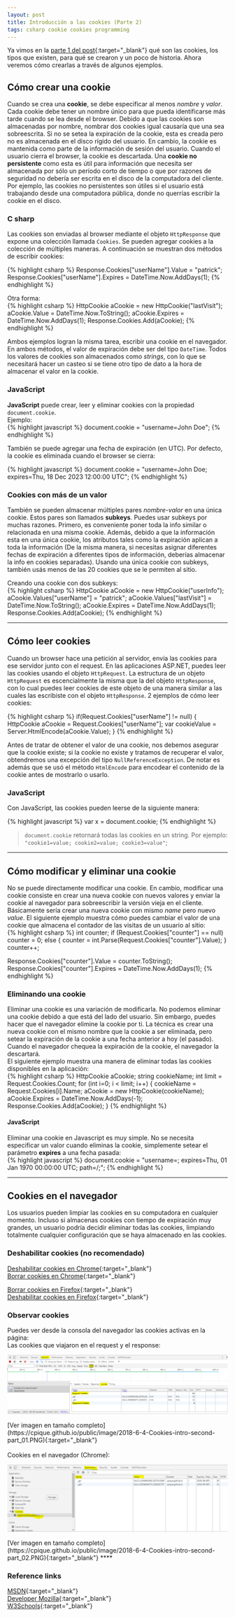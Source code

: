 ```yaml
---
layout: post
title: Introducción a las cookies (Parte 2)
tags: csharp cookie cookies programming
---
```


Ya vimos en la [parte 1 del post](https://cpique.github.io/2018/06/02/Cookies-intro-first-part/){:target="_blank"} qué son las cookies, los tipos que existen, para qué se crearon y un poco de historia. Ahora veremos cómo crearlas a través de algunos ejemplos.

## Cómo crear una cookie
Cuando se crea una __cookie__, se debe especificar al menos _nombre_ y _valor_. Cada cookie debe tener un nombre único para que pueda identificarse más tarde cuando se lea desde el browser.   Debido a que las cookies son almacenadas por nombre, nombrar dos cookies igual causaría que una sea sobreescrita.
Si no se setea la expiración de la cookie, esta es creada pero no es almacenada en el disco rígido del usuario. En cambio, la cookie es mantenida como parte de la información de sesión del usuario. Cuando el usuario cierra el browser, la cookie es descartada. Una __cookie no persistente__ como esta es útil para información que necesita ser almacenada por sólo un período corto de tiempo o que por razones de seguridad no debería ser escrita en el disco de la computadora del cliente. Por ejemplo, las cookies no persistentes son útiles si el usuario está trabajando desde una computadora pública, donde no querrías escribir la cookie en el disco.

### C sharp
Las cookies son enviadas al browser mediante el objeto `HttpResponse` que expone una colección llamada `Cookies`. Se pueden agregar cookies a la colección de múltiples maneras. A continuación se muestran dos métodos de escribir cookies:

{% highlight csharp %}
Response.Cookies["userName"].Value = "patrick";
Response.Cookies["userName"].Expires = DateTime.Now.AddDays(1);
{% endhighlight %}

Otra forma:  
{% highlight csharp %}
HttpCookie aCookie = new HttpCookie("lastVisit");
aCookie.Value = DateTime.Now.ToString();
aCookie.Expires = DateTime.Now.AddDays(1);
Response.Cookies.Add(aCookie);
{% endhighlight %}

Ambos ejemplos logran la misma tarea, escribir una cookie en el navegador. En ambos métodos, el valor de expiración debe ser del tipo `DateTime`. Todos los valores de cookies son almacenados como _strings_, con lo que se necesitará hacer un casteo si se tiene otro tipo de dato a la hora de almacenar el valor en la cookie.

### JavaScript
__JavaScript__ puede crear, leer y eliminar cookies con la propiedad `document.cookie`.  
Ejemplo:  
{% highlight javascript %}
document.cookie = "username=John Doe";
{% endhighlight %}

También se puede agregar una fecha de expiración (en UTC). Por defecto, la cookie es eliminada cuando el browser se cierra:  

{% highlight javascript %}
document.cookie = "username=John Doe; expires=Thu, 18 Dec 2023 12:00:00 UTC";
{% endhighlight %}


### Cookies con más de un valor
También se pueden almacenar múltiples pares _nombre-valor_ en una única cookie. Estos pares son llamados __subkeys__. Puedes usar subkeys por muchas razones. Primero, es conveniente poner toda la info similar o relacionada en una misma cookie. Además, debido a que la información esta en una única cookie, los atributos tales como la expiración aplican a toda la información (De la misma manera, si necesitas asignar diferentes fechas de expiración a diferentes tipos de información, deberías almacenar la info en cookies separadas). Usando una única cookie con subkeys, también usás menos de las 20 cookies que se le permiten al sitio.

Creando una cookie con dos subkeys:      
{% highlight csharp %}
HttpCookie aCookie = new HttpCookie("userInfo");
aCookie.Values["userName"] = "patrick";
aCookie.Values["lastVisit"] = DateTime.Now.ToString();
aCookie.Expires = DateTime.Now.AddDays(1);
Response.Cookies.Add(aCookie);
{% endhighlight %}


****

## Cómo leer cookies

Cuando un browser hace una petición al servidor, envía las cookies para ese servidor junto con el request. En las aplicaciones ASP.NET, puedes leer las cookies usando el objeto `HttpRequest`. La estructura de un objeto `HttpRequest` es escencialmente la misma que la del objeto `HttpResponse`, con lo cual puedes leer cookies de este objeto de una manera similar a las cuales las escribiste con el objeto `HttpResponse`. 2 ejemplos de cómo leer cookies:  

{% highlight csharp %}
if(Request.Cookies["userName"] != null)
{
    HttpCookie aCookie = Request.Cookies["userName"];
    var cookieValue = Server.HtmlEncode(aCookie.Value);
}
{% endhighlight %}

Antes de tratar de obtener el valor de una cookie, nos debemos asegurar que la cookie existe; si la cookie no existe y tratamos de recuperar el valor, obtendremos una excepción del tipo `NullReferenceException`. De notar es además que se usó el método `HtmlEncode` para encodear el contenido de la cookie antes de mostrarlo o usarlo.  

### JavaScript
Con JavaScript, las cookies pueden leerse de la siguiente manera:  

{% highlight javascript %}
var x = document.cookie;
{% endhighlight %}

> `document.cookie` retornará todas las cookies en un string. Por ejemplo: `"cookie1=value; cookie2=value; cookie3=value"`;

****

## Cómo modificar y eliminar una cookie
No se puede directamente modificar una cookie. En cambio, modificar una cookie consiste en crear una nueva cookie con nuevos valores y enviar la cookie al navegador para sobreescribir la versión vieja en el cliente. Básicamente sería crear una nueva cookie con mismo _name_ pero nuevo _value_.  El siguiente ejemplo muestra cómo puedes cambiar el valor de una cookie que almacena el contador de las visitas de un usuario al sitio:  
{% highlight csharp %}
int counter;
if (Request.Cookies["counter"] == null)
    counter = 0;
else
{
    counter = int.Parse(Request.Cookies["counter"].Value);
}
counter++;

Response.Cookies["counter"].Value = counter.ToString();
Response.Cookies["counter"].Expires = DateTime.Now.AddDays(1);
{% endhighlight %}

### Eliminando una cookie
Eliminar una cookie es una variación de modificarla. No podemos eliminar una cookie debido a que está del lado del usuario. Sin embargo, puedes hacer que el navegador elimine la cookie por ti. La técnica es crear una nueva cookie con el mismo nombre que la cookie a ser eliminada, pero setear la expiración de la cookie a una fecha anterior a hoy (el pasado). Cuando el navegador chequea la expiración de la cookie, el navegador la descartará.  
El siguiente ejemplo muestra una manera de eliminar todas las cookies disponibles en la aplicación:  
{% highlight csharp %}
HttpCookie aCookie;
string cookieName;
int limit = Request.Cookies.Count;
for (int i=0; i < limit; i++)
{
    cookieName = Request.Cookies[i].Name;
    aCookie = new HttpCookie(cookieName);
    aCookie.Expires = DateTime.Now.AddDays(-1);
    Response.Cookies.Add(aCookie);
}
{% endhighlight %}

#### JavaScript
Eliminar una cookie en Javascript es muy simple. No se necesita especificar un valor cuando eliminas la cookie, simplemente setear el parámetro __expires__ a una fecha pasada:  
{% highlight javascript %}
document.cookie = "username=; expires=Thu, 01 Jan 1970 00:00:00 UTC; path=/;";
{% endhighlight %}

****

## Cookies en el navegador
Los usuarios pueden limpiar las cookies en su computadora en cualquier momento. Incluso si almacenas cookies con tiempo de expiración muy grandes, un usuario podría decidir eliminar todas las cookies, limpiando totalmente cualquier configuración que se haya almacenado en las cookies.

### Deshabilitar cookies (no recomendado)
[Deshabilitar cookies en Chrome](https://support.google.com/accounts/answer/61416?co=GENIE.Platform%3DDesktop&hl=es){:target="_blank"}    
[Borrar cookies en Chrome](https://support.google.com/accounts/answer/32050?hl=es&co=GENIE.Platform=Desktop){:target="_blank"}    

[Borrar cookies en Firefox](https://support.mozilla.org/es/kb/Borrar%20cookies){:target="_blank"}  
[Deshabilitar cookies en Firefox](https://support.mozilla.org/es/kb/habilitar-y-deshabilitar-cookies-sitios-web-rastrear-preferencias){:target="_blank"}


### Observar cookies
Puedes ver desde la consola del navegador las cookies activas en la página:  
Las cookies que viajaron en el request y el response:   
<p class="full-width"><img class="full-width" src="/public/image/2018-6-4-Cookies-intro-second-part_01.PNG" alt="Cookies browser" /></p>
[Ver imagen en tamaño completo](https://cpique.github.io/public/image/2018-6-4-Cookies-intro-second-part_01.PNG){:target="_blank"}
<br /><br />
Cookies en el navegador (Chrome):  
<p class="full-width"><img class="full-width" src="/public/image/2018-6-4-Cookies-intro-second-part_02.PNG" alt="Cookies in request and response" /></p>
[Ver imagen en tamaño completo](https://cpique.github.io/public/image/2018-6-4-Cookies-intro-second-part_02.PNG){:target="_blank"}
****

### Reference links
[MSDN](https://msdn.microsoft.com/en-us/library/ms178194.aspx#CodeExamples){:target="_blank"}  
[Developer Mozilla](https://developer.mozilla.org/es/docs/Web/HTTP/Cookies){:target="_blank"}  
[W3Schools](https://www.w3schools.com/Js/js_cookies.asp){:target="_blank"}